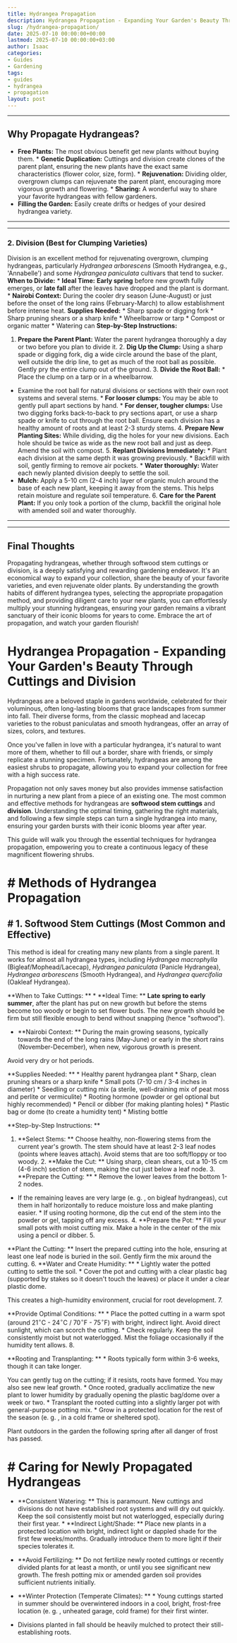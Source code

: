 ```yaml
---
title: Hydrangea Propagation
description: Hydrangea Propagation - Expanding Your Garden's Beauty Through Cuttings and Division Hydrangeas are a beloved staple in gardens worldwide, celebrated for...
slug: /hydrangea-propagation/
date: 2025-07-10 00:00:00+00:00
lastmod: 2025-07-10 00:00:00+03:00
author: Isaac
categories:
- Guides
- Gardening
tags:
- guides
- hydrangea
- propagation
layout: post
---
```

---
## Why Propagate Hydrangeas?
* **Free Plants:** The most obvious benefit  get new plants without buying them. * **Genetic Duplication:** Cuttings and division create clones of the parent plant, ensuring the new plants have the exact same characteristics (flower color, size, form). * **Rejuvenation:** Dividing older, overgrown clumps can rejuvenate the parent plant, encouraging more vigorous growth and flowering. * **Sharing:** A wonderful way to share your favorite hydrangeas with fellow gardeners.
* **Filling the Garden:** Easily create drifts or hedges of your desired hydrangea variety.
---
---
### 2. Division (Best for Clumping Varieties)
Division is an excellent method for rejuvenating overgrown, clumping hydrangeas, particularly *Hydrangea arborescens* (Smooth Hydrangea, e.g., 'Annabelle') and some *Hydrangea paniculata* cultivars that tend to sucker.
**When to Divide:** * **Ideal Time:** **Early spring** before new growth fully emerges, or **late fall** after the leaves have dropped and the plant is dormant. * **Nairobi Context:** During the cooler dry season (June-August) or just before the onset of the long rains (February-March) to allow establishment before intense heat.
**Supplies Needed:** * Sharp spade or digging fork * Sharp pruning shears or a sharp knife * Wheelbarrow or tarp * Compost or organic matter * Watering can
**Step-by-Step Instructions:**
1. **Prepare the Parent Plant:** Water the parent hydrangea thoroughly a day or two before you plan to divide it. 2. **Dig Up the Clump:** Using a sharp spade or digging fork, dig a wide circle around the base of the plant, well outside the drip line, to get as much of the root ball as possible. Gently pry the entire clump out of the ground. 3. **Divide the Root Ball:** * Place the clump on a tarp or in a wheelbarrow.
* Examine the root ball for natural divisions or sections with their own root systems and several stems. * **For looser clumps:** You may be able to gently pull apart sections by hand. * **For denser, tougher clumps:** Use two digging forks back-to-back to pry sections apart, or use a sharp spade or knife to cut through the root ball. Ensure each division has a healthy amount of roots and at least 2-3 sturdy stems. 4.
**Prepare New Planting Sites:** While dividing, dig the holes for your new divisions. Each hole should be twice as wide as the new root ball and just as deep. Amend the soil with compost. 5. **Replant Divisions Immediately:** * Plant each division at the same depth it was growing previously. * Backfill with soil, gently firming to remove air pockets. * **Water thoroughly:** Water each newly planted division deeply to settle the soil.
* **Mulch:** Apply a 5-10 cm (2-4 inch) layer of organic mulch around the base of each new plant, keeping it away from the stems. This helps retain moisture and regulate soil temperature. 6. **Care for the Parent Plant:** If you only took a portion of the clump, backfill the original hole with amended soil and water thoroughly.
---
---
## Final Thoughts
Propagating hydrangeas, whether through softwood stem cuttings or division, is a deeply satisfying and rewarding gardening endeavor. It's an economical way to expand your collection, share the beauty of your favorite varieties, and even rejuvenate older plants.
By understanding the growth habits of different hydrangea types, selecting the appropriate propagation method, and providing diligent care to your new plants, you can effortlessly multiply your stunning hydrangeas, ensuring your garden remains a vibrant sanctuary of their iconic blooms for years to come. Embrace the art of propagation, and watch your garden flourish!

# Hydrangea Propagation - Expanding Your Garden's Beauty Through Cuttings and Division

Hydrangeas are a beloved staple in gardens worldwide, celebrated for their voluminous, often long-lasting blooms that grace landscapes from summer into fall. Their diverse forms, from the classic mophead and lacecap varieties to the robust paniculatas and smooth hydrangeas, offer an array of sizes, colors, and textures.

Once you've fallen in love with a particular hydrangea, it's natural to want more of them, whether to fill out a border, share with friends, or simply replicate a stunning specimen. Fortunately, hydrangeas are among the easiest shrubs to propagate, allowing you to expand your collection for free with a high success rate.

Propagation not only saves money but also provides immense satisfaction in nurturing a new plant from a piece of an existing one. The most common and effective methods for hydrangeas are **softwood stem cuttings** and **division**. Understanding the optimal timing, gathering the right materials, and following a few simple steps can turn a single hydrangea into many, ensuring your garden bursts with their iconic blooms year after year.

This guide will walk you through the essential techniques for hydrangea propagation, empowering you to create a continuous legacy of these magnificent flowering shrubs.

# # Methods of Hydrangea Propagation

## # 1. Softwood Stem Cuttings (Most Common and Effective)

This method is ideal for creating many new plants from a single parent. It works for almost all hydrangea types, including *Hydrangea macrophylla* (Bigleaf/Mophead/Lacecap), *Hydrangea paniculata* (Panicle Hydrangea), *Hydrangea arborescens* (Smooth Hydrangea), and *Hydrangea quercifolia* (Oakleaf Hydrangea).

**When to Take Cuttings: ** * **Ideal Time: ** **Late spring to early summer**, after the plant has put on new growth but before the stems become too woody or begin to set flower buds. The new growth should be firm but still flexible enough to bend without snapping (hence "softwood").

* **Nairobi Context: ** During the main growing seasons, typically towards the end of the long rains (May-June) or early in the short rains (November-December), when new, vigorous growth is present.

Avoid very dry or hot periods.

**Supplies Needed: ** * Healthy parent hydrangea plant * Sharp, clean pruning shears or a sharp knife * Small pots (7-10 cm / 3-4 inches in diameter) * Seedling or cutting mix (a sterile, well-draining mix of peat moss and perlite or vermiculite) * Rooting hormone (powder or gel optional but highly recommended) * Pencil or dibber (for making planting holes) * Plastic bag or dome (to create a humidity tent) * Misting bottle

**Step-by-Step Instructions: **

1. **Select Stems: ** Choose healthy, non-flowering stems from the current year's growth. The stem should have at least 2-3 leaf nodes (points where leaves attach). Avoid stems that are too soft/floppy or too woody. 2. **Make the Cut: ** Using sharp, clean shears, cut a 10-15 cm (4-6 inch) section of stem, making the cut just below a leaf node. 3. **Prepare the Cutting: ** * Remove the lower leaves from the bottom 1-2 nodes.

* If the remaining leaves are very large (e. g. , on bigleaf hydrangeas), cut them in half horizontally to reduce moisture loss and make planting easier. * If using rooting hormone, dip the cut end of the stem into the powder or gel, tapping off any excess. 4. **Prepare the Pot: ** Fill your small pots with moist cutting mix. Make a hole in the center of the mix using a pencil or dibber. 5.

**Plant the Cutting: ** Insert the prepared cutting into the hole, ensuring at least one leaf node is buried in the soil. Gently firm the mix around the cutting. 6. **Water and Create Humidity: ** * Lightly water the potted cutting to settle the soil. * Cover the pot and cutting with a clear plastic bag (supported by stakes so it doesn't touch the leaves) or place it under a clear plastic dome.

This creates a high-humidity environment, crucial for root development. 7.

**Provide Optimal Conditions: ** * Place the potted cutting in a warm spot (around $21^\circ \text{C}$ - $24^\circ \text{C}$ / $70^\circ \text{F}$ - $75^\circ \text{F}$) with bright, indirect light. Avoid direct sunlight, which can scorch the cutting. * Check regularly. Keep the soil consistently moist but not waterlogged. Mist the foliage occasionally if the humidity tent allows. 8.

**Rooting and Transplanting: ** * Roots typically form within 3-6 weeks, though it can take longer.

You can gently tug on the cutting; if it resists, roots have formed. You may also see new leaf growth. * Once rooted, gradually acclimatize the new plant to lower humidity by gradually opening the plastic bag/dome over a week or two. * Transplant the rooted cutting into a slightly larger pot with general-purpose potting mix. * Grow in a protected location for the rest of the season (e. g. , in a cold frame or sheltered spot).

Plant outdoors in the garden the following spring after all danger of frost has passed.

# # Caring for Newly Propagated Hydrangeas

* **Consistent Watering: ** This is paramount. New cuttings and divisions do not have established root systems and will dry out quickly. Keep the soil consistently moist but not waterlogged, especially during their first year. * **Indirect Light/Shade: ** Place new plants in a protected location with bright, indirect light or dappled shade for the first few weeks/months. Gradually introduce them to more light if their species tolerates it.

* **Avoid Fertilizing: ** Do not fertilize newly rooted cuttings or recently divided plants for at least a month, or until you see significant new growth. The fresh potting mix or amended garden soil provides sufficient nutrients initially.

* **Winter Protection (Temperate Climates): ** * Young cuttings started in summer should be overwintered indoors in a cool, bright, frost-free location (e. g. , unheated garage, cold frame) for their first winter.

* Divisions planted in fall should be heavily mulched to protect their still-establishing roots.
